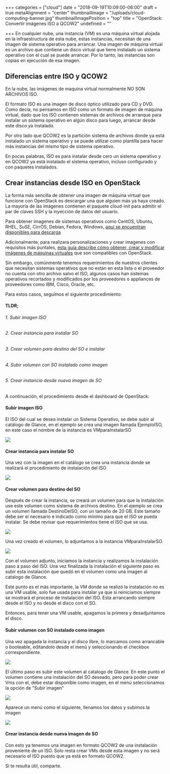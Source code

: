 +++
categories = ["cloud"]
date = "2018-09-19T10:09:00-06:00"
draft = true
metaAlignment = "center"
thumbnailImage = "/uploads/cloud-computing-banner.jpg"
thumbnailImagePosition = "top"
title = "OpenStack: Convertir imágenes ISO a QCOW2"
undefined = ""

+++
En cualquier nube, una instancia (VM) es una máquina virtual alojada en la infraestructura de esta nube, estas instancias, necesitan de una imagen de sistema operativo para arrancar. Una imagen de máquina virtual es un archivo que contiene un disco virtual que tiene instalado un sistema operativo con el cual se puede arrancar. Por lo tanto, las instancias son copias en ejecución de esa imagen.

## Diferencias entre ISO y QCOW2

En la nube, las imágenes de maquina virtual  normalmente NO SON ARCHIVOS ISO.

El formato ISO es una imagen de disco óptico utilizado para CD y DVD. Como decía, no pensamos en ISO como un formato de imagen de máquina virtual, dado que los ISO contienen sistemas de archivos de arranque para instalar un sistema operativo en algún disco para luego, arrancar desde este disco ya instalado.

Por otro lado que QCOW2 es la partición sistema de archivos donde ya está instalado un sistema operativo y se puede utilizar como plantilla para hacer más instancias del mismo tipo de sistema operativo.

En pocas palabras, ISO es para instalar desde cero un sistema operativo y en QCOW2 ya está instalado el sistema operativo, incluso configurado y con paquetes instalados.

## Crear instancias desde ISO en OpenStack

La forma más sencilla de obtener una imagen de máquina virtual que funcione con OpenStack es descargar una que alguien más ya haya creado. La mayoría de las imágenes contienen el paquete cloud-init para admitir el par de claves SSH y la inyección de datos del usuario.

Para obtener imagenes de sistemas operativos como CentOS, Ubuntu, RHEL, SuSE, CirrOS, Debian, Fedora, Windows, [aqui se encuentran disponibles para descarga](https://docs.openstack.org/image-guide/obtain-images.html)

Adicionalmente, para realizara personalizaciones y crear imagenes con requisitos más puntales, [esta guía describe cómo obtener, crear y modificar imágenes de máquinas virtuales](https://docs.openstack.org/image-guide/index.html) que son compatibles con OpenStack.

Sin embargo, comúnmente tenemos requerimientos de nuestros clientes que necesitan sistemas operativos que no están en esta lista o el proveedor no cuenta con otro archivo salvo el ISO, algunos casos han sistemas operativos recortados y modificados por los proveedores  o appliances de proveedores como  IBM, Cisco, Oracle, etc.

Para estos casos, seguimos el siguiente procedimiento:

#### TLDR;

###### 1. Subir imagen ISO

###### 2. Crear instancia para instalar SO

###### 3. Crear volumen para destino del SO e instalar

###### 4. Subir volumen con SO instalado como imagen

###### 5. Crear instancia desde nueva imagen de SO

A continuación, el procedimiento desde el dashboard de OpenStack:

#### Subir imagen ISO

El ISO del cual se desea instalar un Sistema Operativo, se debe subir al catálogo de Glance, en el ejemplo se crea una imagen llamada EjemploISO, en este caso el nombre de la instancia es VMparaInstalarSO

![](/uploads/Screenshot-20180919121701-945x775.png)

#### Crear instancia para instalar SO

Una vez con la imagen en el catálogo se crea una instancia donde se realizará el procedimiento de instalación del ISO

![](/uploads/Screenshot-20180919121831-941x312.png)

#### Crear volumen para destino del SO

Después de crear la instancia, se creará un volumen para que la instalación use este volumen como sistema de archivos destino. En el ejemplo se crea un volumen llamada DestinoDelSO, con un tamaño de 20 GB. Este tamaño debe ser el necesario e indicado como mínimo para que el ISO se pueda instalar. Se debe revisar que requerimientos tiene el ISO que se usa.

![](/uploads/Screenshot-20180919121928-720x621.png)

Una vez creado el volumen, lo adjuntamos a la instancia VMparaInstalarSO.

![](/uploads/Screenshot-20180919122614-726x347.png)

Con el volumen adjunto, iniciamos la instancia y realizamos la instalación paso a paso del ISO. Una vez finalizada la instalación el siguiente paso es subir esta instalación que quedó en el volumen como una imagen al catalogo de Glance.

Este punto es el más importante, la VM donde se realizó la instalación no es una VM usable, solo fue usada para instalar ya que si reiniciamos siempre se mostrará el proceso de instalación del ISO.  Esta arrancando siempre desde el ISO y no desde el disco con el SO.

Entonces, para tener una VM usable, apagamos la primera y desadjuntamos el disco.

#### Subir volumen con SO instalado como imagen

Una vez apagada la instancia y el disco libre, lo marcamos como arrancable o booteable, editandolo desde el menú y seleccionando el checkbox correspondiente.

![](/uploads/Screenshot-20180919123112-720x377.png)

El último paso es subir este volumen al catalogo de Glance. En este punto el volumen contiene una instalación del SO deseado, pero para poder crear Vms con el, debe estar disponible como imagen, en el menú seleccionamos la opción de "Subir imagen"

![](/uploads/Screenshot-20180919123133-633x182.png)

Aparece un menú como el siguiente, llenamos los datos y subimos la imagen

![](/uploads/Screenshot-20180919124754-712x394.png)

#### Crear instancia desde nueva imagen de SO

Con esto ya tenemos una imagen en formato QCOW2 de una instalación proveniente de un ISO. Solo resta crear VMs desde esta imagen y no será necesario el ISO puesto que ya está en formato QCOW2.

Si te resulta útil, comparte.